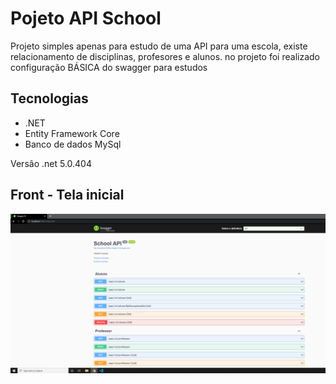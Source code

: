 # Pojeto API School
Projeto simples apenas para estudo de uma API para uma escola, existe relacionamento de disciplinas, profesores e alunos.
no projeto foi realizado configuração BÁSICA do swagger para estudos

## Tecnologias
 - .NET
 - Entity Framework Core
 - Banco de dados MySql


Versão .net 5.0.404

## Front - Tela inicial
![Pojeto School](https://github.com/nalbert-vinicius/School_API/blob/master/img/img.PNG)
